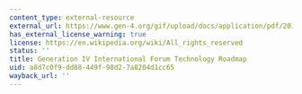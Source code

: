 ```yaml
---
content_type: external-resource
external_url: https://www.gen-4.org/gif/upload/docs/application/pdf/2014-03/gif-tru2014.pdf
has_external_license_warning: true
license: https://en.wikipedia.org/wiki/All_rights_reserved
status: ''
title: Generation IV International Forum Technology Roadmap
uid: a8d7c0f9-dd88-449f-98d2-7a8204d1cc65
wayback_url: ''
---
```

